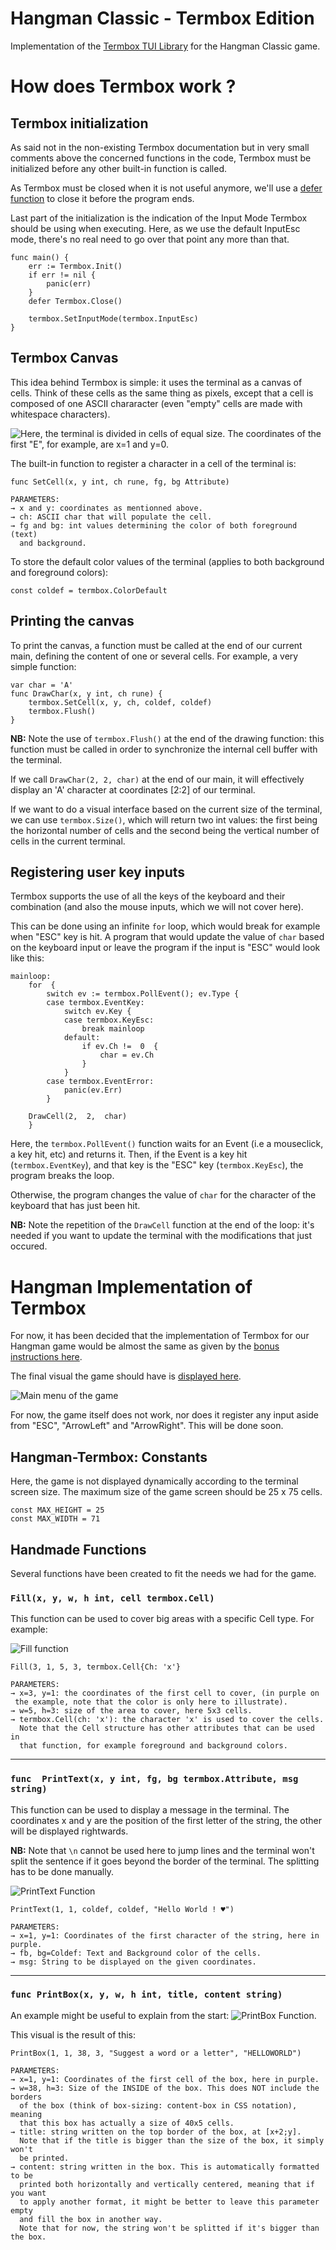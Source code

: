 # Hangman Classic - Termbox Edition

Implementation of the [Termbox TUI Library](https://github.com/nsf/termbox-go) for the Hangman Classic game.

# How does Termbox work ?

## Termbox initialization

As said not in the non-existing Termbox documentation but in very small comments above the concerned functions in the code, Termbox must be initialized before any other built-in function is called. 

As Termbox must be closed when it is not useful anymore, we'll use a [defer function](https://www.educative.io/answers/what-is-the-defer-keyword-in-golang) to close it before the program ends.

Last part of the initialization is the indication of the Input Mode Termbox should be using when executing. Here, as we use the default InputEsc mode, there's no real need to go over that point any more than that.

    func main() {
	    err := Termbox.Init() 
	    if err != nil {
		    panic(err)
		}
		defer Termbox.Close()
		
		termbox.SetInputMode(termbox.InputEsc)
	}

   

## Termbox Canvas

This idea behind Termbox is simple: it uses the terminal as a canvas of cells. Think of these cells as the same thing as pixels, except that a cell is composed of one ASCII chararacter (even "empty" cells are made with whitespace characters).

![Here, the terminal is divided in cells of equal size.](https://i.ibb.co/8jzfSNz/canvas.png)
The coordinates of the first "E", for example, are x=1 and y=0.

The built-in function to register a character in a cell of the terminal is:

    func SetCell(x, y int, ch rune, fg, bg Attribute) 
    
    PARAMETERS:
    → x and y: coordinates as mentionned above.
    → ch: ASCII char that will populate the cell.
    → fg and bg: int values determining the color of both foreground (text)
      and background. 

To store the default color values of the terminal (applies to both background and foreground colors):

    const coldef = termbox.ColorDefault

   ## Printing the canvas
To print the canvas, a function must be called at the end of our current main, defining the content of one or several cells. For example, a very simple function:

    var char = 'A'
    func DrawChar(x, y int, ch rune) {
	    termbox.SetCell(x, y, ch, coldef, coldef)
	    termbox.Flush() 
	}
**NB:** Note the use of `termbox.Flush()` at the end of the drawing function: this function must be called in order to synchronize the internal cell buffer with the terminal.

If we call `DrawChar(2, 2, char)` at the end of our main, it will effectively display an 'A' character at coordinates [2:2] of our terminal.

If we want to do a visual interface based on the current size of the terminal, we can use `termbox.Size()`, which will return two int values: the first being the horizontal number of cells and the second being the vertical number of cells in the current terminal.

## Registering user key inputs
Termbox supports the use of all the keys of the keyboard and their combination (and also the mouse inputs, which we will not cover here).

This can be done using an infinite `for` loop, which would break for example when "ESC" key is hit. A program that would update the value of `char` based on the keyboard input or leave the program if the input is "ESC" would look like this:

    mainloop:
	    for  {
		    switch ev := termbox.PollEvent(); ev.Type {
		    case termbox.EventKey:
			    switch ev.Key {
				case termbox.KeyEsc:
					break mainloop
				default:
					if ev.Ch !=  0  {
						char = ev.Ch
					}
				}
			case termbox.EventError:
				panic(ev.Err)
			}
			
		DrawCell(2,  2,  char)
		}
Here, the `termbox.PollEvent()` function waits for an Event (i.e a mouseclick, a key hit, etc) and returns it. Then, if the Event is a key hit (`termbox.EventKey`), and that key is the "ESC" key (`termbox.KeyEsc`), the program breaks the loop.

Otherwise, the program changes the value of `char` for the character of the keyboard that has just been hit.

**NB:** Note the repetition of the `DrawCell` function at the end of the loop: it's needed if you want to update the terminal with the modifications that just occured.

# Hangman Implementation of Termbox

For now, it has been decided that the implementation of Termbox for our Hangman game would be almost the same as given by the [bonus instructions here](https://github.com/Lyon-Ynov-Campus/YTrack/tree/master/subjects/hangman/hangman-classic/piste-noire). 

The final visual the game should have is [displayed here](https://github.com/RathGate/Hangman-Classic/blob/termbox/assets/visuals.md).

![Main menu of the game](https://i.ibb.co/BZBFxSM/visual.png)

For now, the game itself does not work, nor does it register any input aside from "ESC", "ArrowLeft" and "ArrowRight". This will be done soon.

## Hangman-Termbox: Constants

Here, the game is not displayed dynamically according to the terminal screen size. The maximum size of the game screen should be 25 x 75 cells.

    const MAX_HEIGHT = 25
    const MAX_WIDTH = 71

## Handmade Functions

Several functions have been created to fit the needs we had for the game.


### `Fill(x, y, w, h int, cell termbox.Cell)`

 This function can be used to cover big areas with a specific Cell type. For example:

![Fill function](https://i.ibb.co/jbxLL8s/fill.png)

    Fill(3, 1, 5, 3, termbox.Cell{Ch: 'x'}
    
    PARAMETERS: 
    → x=3, y=1: the coordinates of the first cell to cover, (in purple on
     the example, note that the color is only here to illustrate).
    → w=5, h=3: size of the area to cover, here 5x3 cells.
    → termbox.Cell(ch: 'x'): the character 'x' is used to cover the cells.
      Note that the Cell structure has other attributes that can be used in 
      that function, for example foreground and background colors.
 ___

 ### `func  PrintText(x, y int, fg, bg termbox.Attribute, msg string)`

This function can be used to display a message in the terminal. The coordinates x and y are the position of the first letter of the string, the other will be displayed rightwards.

**NB:** Note that `\n` cannot be used here to jump lines and the terminal won't split the sentence if it goes beyond the border of the terminal. The splitting has to be done manually. 

![PrintText Function](https://i.ibb.co/YTz0Swb/hello-world.png)

    PrintText(1, 1, coldef, coldef, "Hello World ! ♥")
    
    PARAMETERS:
    → x=1, y=1: Coordinates of the first character of the string, here in purple.
    → fb, bg=Coldef: Text and Background color of the cells.
    → msg: String to be displayed on the given coordinates.
    
  ___

### `func PrintBox(x, y, w, h int, title, content string)`

An example might be useful to explain from the start:
![PrintBox Function.](https://i.ibb.co/r0trPX3/printbox.png)

This visual is the result of this:

    PrintBox(1, 1, 38, 3, "Suggest a word or a letter", "HELLOWORLD")
    
    PARAMETERS:
    → x=1, y=1: Coordinates of the first cell of the box, here in purple.
    → w=38, h=3: Size of the INSIDE of the box. This does NOT include the borders
      of the box (think of box-sizing: content-box in CSS notation), meaning
      that this box has actually a size of 40x5 cells.
    → title: string written on the top border of the box, at [x+2;y]. 
      Note that if the title is bigger than the size of the box, it simply won't
	  be printed.
	→ content: string written in the box. This is automatically formatted to be
	  printed both horizontally and vertically centered, meaning that if you want
	  to apply another format, it might be better to leave this parameter empty 
	  and fill the box in another way.
	  Note that for now, the string won't be splitted if it's bigger than the box.
